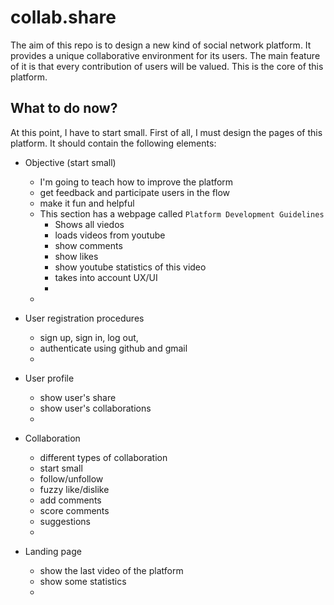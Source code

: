 # collab.share

The aim of this repo is to design a new kind of social network platform. It provides a unique collaborative environment for its users. The main feature of it is that every contribution of users will be valued. This is the core of this platform. 

## What to do now?
At this point, I have to start small. First of all, I must design the pages of this platform. It should contain the following elements:

- Objective (start small) 
    - I'm going to teach how to improve the platform
    - get feedback and participate users in the flow
    - make it fun and helpful
    - This section has a webpage called `Platform Development Guidelines`
        - Shows all viedos
        - loads videos from youtube
        - show comments
        - show likes
        - show youtube statistics of this video
        - takes into account UX/UI
        - 
    - 
- User registration procedures
    - sign up, sign in, log out, 
    - authenticate using github and gmail
    - 
- User profile
    - show user's share
    - show user's collaborations
    - 

- Collaboration
    - different types of collaboration
    - start small
    - follow/unfollow
    - fuzzy like/dislike
    - add comments
    - score comments
    - suggestions
    - 
- Landing page
    - show the last video of the platform
    - show some statistics
    - 



